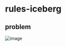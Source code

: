 # rules-iceberg

## problem

![image](https://github.com/quasar098/ctf-writeups/assets/70716985/5a1c7b43-7dbe-4eab-81cb-10511376177f)

